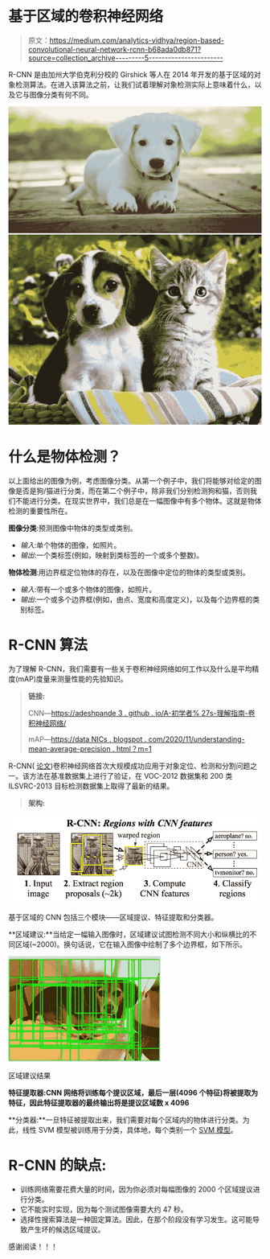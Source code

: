 # 基于区域的卷积神经网络

> 原文：<https://medium.com/analytics-vidhya/region-based-convolutional-neural-network-rcnn-b68ada0db871?source=collection_archive---------5----------------------->

R-CNN 是由加州大学伯克利分校的 Girshick 等人在 2014 年开发的基于区域的对象检测算法。在进入该算法之前，让我们试着理解对象检测实际上意味着什么，以及它与图像分类有何不同。

![](img/95ffe0b8e03ea9407060c8822f2f33a2.png)![](img/debef7afc98c7044de18978e6ba68340.png)

# **什么是物体检测？**

以上面给出的图像为例，考虑图像分类。从第一个例子中，我们将能够对给定的图像是否是狗/猫进行分类，而在第二个例子中，除非我们分别检测狗和猫，否则我们不能进行分类。在现实世界中，我们总是在一幅图像中有多个物体。这就是物体检测的重要性所在。

**图像分类**:预测图像中物体的类型或类别。

*   *输入*:单个物体的图像，如照片。
*   *输出*:一个类标签(例如，映射到类标签的一个或多个整数)。

**物体检测**:用边界框定位物体的存在，以及在图像中定位的物体的类型或类别。

*   *输入*:带有一个或多个物体的图像，如照片。
*   *输出*:一个或多个边界框(例如，由点、宽度和高度定义)，以及每个边界框的类别标签。

# **R-CNN 算法**

为了理解 R-CNN，我们需要有一些关于卷积神经网络如何工作以及什么是平均精度(mAP)度量来测量性能的先验知识。

> **链接:**
> 
> CNN—[https://adeshpande 3 . github . io/A-初学者% 27s-理解指南-卷积神经网络/](https://adeshpande3.github.io/A-Beginner%27s-Guide-To-Understanding-Convolutional-Neural-Networks/)
> 
> mAP—[https://data NICs . blogspot . com/2020/11/understanding-mean-average-precision . html？m=1](https://datanics.blogspot.com/2020/11/understanding-mean-average-precision.html?m=1)

R-CNN( [论文](https://arxiv.org/pdf/1311.2524v5.pdf))卷积神经网络首次大规模成功应用于对象定位、检测和分割问题之一。该方法在基准数据集上进行了验证，在 VOC-2012 数据集和 200 类 ILSVRC-2013 目标检测数据集上取得了最新的结果。

> **架构:**

![](img/1754997fa018d29030b8c8d313fc57c4.png)

基于区域的 CNN 包括三个模块——区域提议、特征提取和分类器。

**区域建议:**当给定一幅输入图像时，区域建议试图检测不同大小和纵横比的不同区域(~2000)。换句话说，它在输入图像中绘制了多个边界框，如下所示。

![](img/2f7c9084819420108cd5fa48e48313c6.png)

区域建议结果

**特征提取器:**CNN 网络将训练每个提议区域，最后一层(4096 个特征)将被提取为特征，因此特征提取器的最终输出将是**提议区域数 x 4096**

**分类器:**一旦特征被提取出来，我们需要对每个区域内的物体进行分类。为此，线性 SVM 模型被训练用于分类，具体地，每个类别一个 [SVM 模型](https://www.analyticsvidhya.com/blog/2017/09/understaing-support-vector-machine-example-code/)。

# **R-CNN 的缺点:**

*   训练网络需要花费大量的时间，因为你必须对每幅图像的 2000 个区域提议进行分类。
*   它不能实时实现，因为每个测试图像需要大约 47 秒。
*   选择性搜索算法是一种固定算法。因此，在那个阶段没有学习发生。这可能导致产生坏的候选区域提议。

感谢阅读！！！